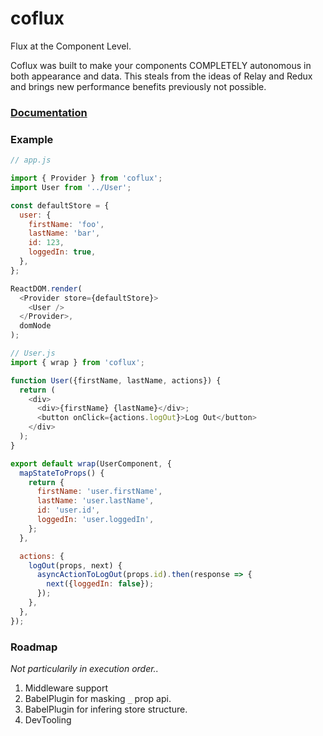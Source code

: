 # coflux
Flux at the Component Level.

Coflux was built to make your components COMPLETELY autonomous
in both appearance and data. This steals from the ideas of Relay and
Redux and brings new performance benefits previously not possible.

### [Documentation](https://github.com/blainekasten/coflux/tree/master/docs)


### Example
```js
// app.js

import { Provider } from 'coflux';
import User from '../User';

const defaultStore = {
  user: {
    firstName: 'foo',
    lastName: 'bar',
    id: 123,
    loggedIn: true,
  },
};

ReactDOM.render(
  <Provider store={defaultStore}>
    <User />
  </Provider>,
  domNode
);
```


```js
// User.js
import { wrap } from 'coflux';

function User({firstName, lastName, actions}) {
  return (
    <div>
      <div>{firstName} {lastName}</div>;
      <button onClick={actions.logOut}>Log Out</button>
    </div>
  );
}

export default wrap(UserComponent, {
  mapStateToProps() {
    return {
      firstName: 'user.firstName',
      lastName: 'user.lastName',
      id: 'user.id',
      loggedIn: 'user.loggedIn',
    };
  },

  actions: {
    logOut(props, next) {
      asyncActionToLogOut(props.id).then(response => {
        next({loggedIn: false});
      });
    },
  },
});
```

### Roadmap
*Not particularily in execution order..*

1. Middleware support
2. BabelPlugin for masking `_` prop api.
3. BabelPlugin for infering store structure.
4. DevTooling
